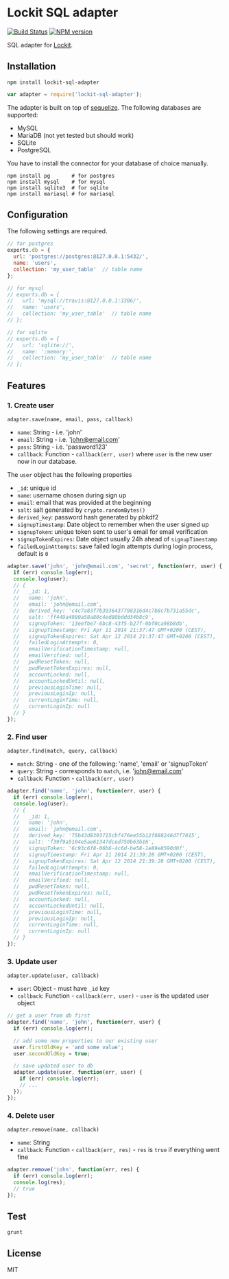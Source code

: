 # Lockit SQL adapter

[![Build Status](https://travis-ci.org/zeMirco/lockit-sql-adapter.svg?branch=master)](https://travis-ci.org/zeMirco/lockit-sql-adapter) [![NPM version](https://badge.fury.io/js/lockit-sql-adapter.svg)](http://badge.fury.io/js/lockit-sql-adapter)

SQL adapter for [Lockit](https://github.com/zeMirco/lockit).

## Installation

`npm install lockit-sql-adapter`

```js
var adapter = require('lockit-sql-adapter');
```

The adapter is built on top of [sequelize](http://sequelizejs.com/).
The following databases are supported:

 - MySQL
 - MariaDB (not yet tested but should work)
 - SQLite
 - PostgreSQL

You have to install the connector for your database of choice manually.

```
npm install pg       # for postgres
npm install mysql    # for mysql
npm install sqlite3  # for sqlite
npm install mariasql # for mariasql
```

## Configuration

The following settings are required.

```js
// for postgres
exports.db = {
  url: 'postgres://postgres:@127.0.0.1:5432/',
  name: 'users',
  collection: 'my_user_table'  // table name
};

// for mysql
// exports.db = {
//   url: 'mysql://travis:@127.0.0.1:3306/',
//   name: 'users',
//   collection: 'my_user_table'  // table name
// };

// for sqlite
// exports.db = {
//   url: 'sqlite://',
//   name: ':memory:',
//   collection: 'my_user_table'  // table name
// };
```

## Features

### 1. Create user

`adapter.save(name, email, pass, callback)`

 - `name`: String - i.e. 'john'
 - `email`: String - i.e. 'john@email.com'
 - `pass`: String - i.e. 'password123'
 - `callback`: Function - `callback(err, user)` where `user` is the new user now in our database.

The `user` object has the following properties

 - `_id`: unique id
 - `name`: username chosen during sign up
 - `email`: email that was provided at the beginning
 - `salt`: salt generated by `crypto.randomBytes()`
 - `derived_key`: password hash generated by pbkdf2
 - `signupTimestamp`: Date object to remember when the user signed up
 - `signupToken`: unique token sent to user's email for email verification
 - `signupTokenExpires`: Date object usually 24h ahead of `signupTimestamp`
 - `failedLoginAttempts`: save failed login attempts during login process, default is `0`

```js
adapter.save('john', 'john@email.com', 'secret', function(err, user) {
  if (err) console.log(err);
  console.log(user);
  // {
  //   _id: 1,
  //   name: 'john',
  //   email: 'john@email.com',
  //   derived_key: 'c4c7a83f7b3936437798316d4c7b8c7b731a55dc',
  //   salt: 'ff449a4980a58a80c4ed80bddd34b8c9',
  //   signupToken: '13eefbe7-6bc8-43f5-b27f-0bf0ca98b8db',
  //   signupTimestamp: Fri Apr 11 2014 21:37:47 GMT+0200 (CEST),
  //   signupTokenExpires: Sat Apr 12 2014 21:37:47 GMT+0200 (CEST),
  //   failedLoginAttempts: 0,
  //   emailVerificationTimestamp: null,
  //   emailVerified: null,
  //   pwdResetToken: null,
  //   pwdResetTokenExpires: null,
  //   accountLocked: null,
  //   accountLockedUntil: null,
  //   previousLoginTime: null,
  //   previousLoginIp: null,
  //   currentLoginTime: null,
  //   currentLoginIp: null
  // }
});
```

### 2. Find user

`adapter.find(match, query, callback)`

 - `match`: String - one of the following: 'name', 'email' or 'signupToken'
 - `query`: String - corresponds to `match`, i.e. 'john@email.com'
 - `callback`:  Function - `callback(err, user)`

```js
adapter.find('name', 'john', function(err, user) {
  if (err) console.log(err);
  console.log(user);
  // {
  //   _id: 1,
  //   name: 'john',
  //   email: 'john@email.com',
  //   derived_key: '75b43d8393715cbf476ee55b12f888246d7f7015',
  //   salt: 'f39f9a5104e5ae61347dced750b63b16',
  //   signupToken: '6c93c6f8-06b6-4c6d-be58-1e89e8590d0f',
  //   signupTimestamp: Fri Apr 11 2014 21:39:28 GMT+0200 (CEST),
  //   signupTokenExpires: Sat Apr 12 2014 21:39:28 GMT+0200 (CEST),
  //   failedLoginAttempts: 0,
  //   emailVerificationTimestamp: null,
  //   emailVerified: null,
  //   pwdResetToken: null,
  //   pwdResetTokenExpires: null,
  //   accountLocked: null,
  //   accountLockedUntil: null,
  //   previousLoginTime: null,
  //   previousLoginIp: null,
  //   currentLoginTime: null,
  //   currentLoginIp: null
  // }
});
```

### 3. Update user

`adapter.update(user, callback)`

 - `user`: Object - must have `_id` key
 - `callback`: Function - `callback(err, user)` - `user` is the updated user object

```js
// get a user from db first
adapter.find('name', 'john', function(err, user) {
  if (err) console.log(err);

  // add some new properties to our existing user
  user.firstOldKey = 'and some value';
  user.secondOldKey = true;

  // save updated user to db
  adapter.update(user, function(err, user) {
    if (err) console.log(err);
    // ...
  });
});
```

### 4. Delete user

`adapter.remove(name, callback)`

 - `name`: String
 - `callback`: Function - `callback(err, res)` - `res` is `true` if everything went fine

```js
adapter.remove('john', function(err, res) {
  if (err) console.log(err);
  console.log(res);
  // true
});
```

## Test

`grunt`

## License

MIT

